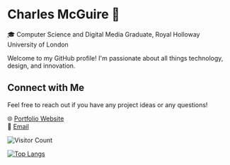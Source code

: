 # Charles McGuire 👋

🎓 Computer Science and Digital Media Graduate, Royal Holloway University of London  

Welcome to my GitHub profile! I'm passionate about all things technology, design, and innovation. 


## Connect with Me
Feel free to reach out if you have any project ideas or any questions!

🌐 [Portfolio Website](https://cmcguire.net)  
📧 [Email](mailto:charlesmcguiremail@gmail.com)  

![Visitor Count](https://visitor-badge.laobi.icu/badge?page_id=charliemcx5.charliemcx5)


[![Top Langs](https://github-readme-stats.vercel.app/api/top-langs/?username=charliemcx5)](https://github.com/anuraghazra/github-readme-stats)
